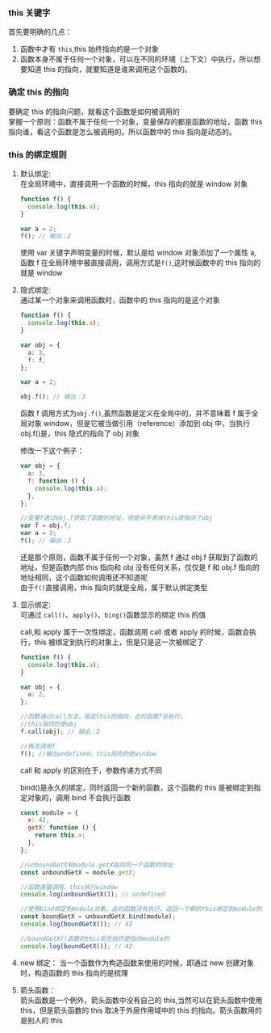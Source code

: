 ### this 关键字

首先要明确的几点：

1. 函数中才有 `this`,this 始终指向的是一个对象
2. 函数本身不属于任何一个对象，可以在不同的环境（上下文）中执行，所以想要知道 this 的指向，就要知道是谁来调用这个函数的。

### 确定 this 的指向

要确定 this 的指向问题，就看这个函数是如何被调用的  
掌握一个原则：函数不属于任何一个对象，变量保存的都是函数的地址，函数 this 指向谁，看这个函数是怎么被调用的。所以函数中的 this 指向是动态的。

### this 的绑定规则

1. 默认绑定:  
    在全局环境中，直接调用一个函数的时候，this 指向的就是 window 对象

   ```javascript
   function f() {
     console.log(this.a);
   }

   var a = 2;
   f(); // 输出：2
   ```

   使用 var 关键字声明变量的时候，默认是给 window 对象添加了一个属性 a,
   函数 f 在全局环境中被直接调用，调用方式是`f()`,这时候函数中的 this 指向的就是 window

2. 隐式绑定:  
    通过某一个对象来调用函数时，函数中的 this 指向的是这个对象

   ```javascript
   function f() {
     console.log(this.a);
   }

   var obj = {
     a: 3,
     f: f,
   };

   var a = 2;

   obj.f(); // 输出：3
   ```

   函数 f 调用方式为`obj.f()`,虽然函数是定义在全局中的，并不意味着 f 属于全局对象 window，但是它被当做引用（reference）添加到 obj 中，当执行 obj.f()是，this 隐式的指向了 obj 对象

   修改一下这个例子：

   ```javascript
   var obj = {
     a: 3,
     f: function () {
       console.log(this.a);
     },
   };

   //变量f通过obj.f获取了函数的地址，但是并不意味this就指向了obj
   var f = obj.f;
   var a = 2;
   f(); // 输出：2
   ```

   还是那个原则，函数不属于任何一个对象，虽然 f 通过 obj.f 获取到了函数的地址，但是函数内部 this 指向和 obj 没有任何关系，仅仅是 f 和 obj.f 指向的地址相同，这个函数如何调用还不知道呢  
   由于`f()`直接调用，this 指向的就是全局，属于默认绑定类型

3. 显示绑定:  
    可通过 `call()`、`apply()`、`bing()`函数显示的绑定 this 的值

   call,和 apply 属于一次性绑定，函数调用 call 或者 apply 的时候，函数会执行，this 被绑定到执行的对象上，但是只是这一次被绑定了

   ```javascript
   function f() {
     console.log(this.a);
   }

   var obj = {
     a: 2,
   };

   //函数通过call方法，指定this的指向，此时函数f会执行，
   //this指向的是obj
   f.call(obj); // 输出：2

   //再次调用f
   f(); //输出undefined。this指向的是window
   ```

   call 和 apply 的区别在于，参数传递方式不同

   bind()是永久的绑定，同时返回一个新的函数，这个函数的 this 是被绑定到指定对象的，调用 bind 不会执行函数

   ```javascript
   const module = {
     x: 42,
     getX: function () {
       return this.x;
     },
   };

   //unboundGetX和module.getX指向同一个函数的地址
   const unboundGetX = module.getX;

   //函数直接调用，this执行window
   console.log(unboundGetX()); // undefined

   //使用bind绑定到module对象，此时函数没有执行，返回一个新的this绑定到module的函数
   const boundGetX = unboundGetX.bind(module);
   console.log(boundGetX()); // 42

   //boundGetX()函数的this现在始终是指向module的
   console.log(boundGetX()); // 42
   ```

4. new 绑定：
   当一个函数作为构造函数来使用的时候，即通过 new 创建对象时，构造函数的 this 指向的是梳理

5. 箭头函数：  
   箭头函数是一个例外，箭头函数中没有自己的 this,当然可以在箭头函数中使用 this，但是箭头函数的 this 取决于外层作用域中的 this 的指向。箭头函数用的是别人的 this
